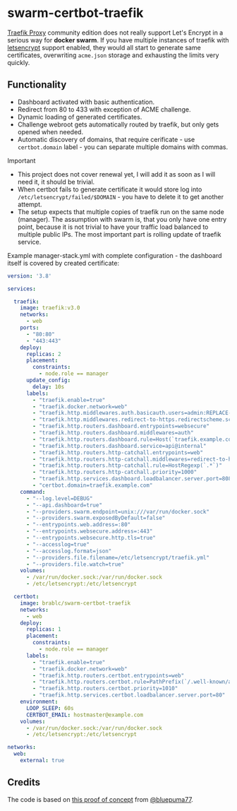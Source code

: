# swarm-certbot-traefik

[Traefik Proxy](https://doc.traefik.io/traefik/v2.11/) community edition does not really support Let's Encrypt in a serious way for **docker swarm**. If you have multiple instances of traefik with [letsencrypt](https://doc.traefik.io/traefik/https/acme/) support enabled, they would all start to generate same certificates, overwriting `acme.json` storage and exhausting the limits very quickly.

## Functionality

- Dashboard activated with basic authentication.
- Redirect from 80 to 433 with exception of ACME challenge.
- Dynamic loading of generated certificates.
- Challenge webroot gets automatically routed by traefik, but only gets opened when needed.
- Automatic discovery of domains, that require cerificate - use `certbot.domain` label - you can separate multiple domains with commas.

> [!IMPORTANT]
> - This project does not cover renewal yet, I will add it as soon as I will need it, it should be trivial.
> - When certbot fails to generate certificate it would store log into `/etc/letsencrypt/failed/$DOMAIN` - you have to delete it to get another attempt.
> - The setup expects that multiple copies of traefik run on the same node (manager). The assumption with swarm is, that you only have one entry point, because it is not trivial to have your traffic load balanced to multiple public IPs. The most important part is rolling update of traefik service.

Example manager-stack.yml with complete configuration - the dashboard itself is covered by created certificate:

```yml
version: '3.8'

services:

  traefik:
    image: traefik:v3.0
    networks:
      - web
    ports:
      - "80:80"
      - "443:443"
    deploy:
      replicas: 2
      placement:
        constraints:
          - node.role == manager
      update_config:
        delay: 10s
      labels:
        - "traefik.enable=true"
        - "traefik.docker.network=web"
        - "traefik.http.middlewares.auth.basicauth.users=admin:REPLACE-ME-USE_htpasswd--nb"
        - "traefik.http.middlewares.redirect-to-https.redirectscheme.scheme=https"
        - "traefik.http.routers.dashboard.entrypoints=websecure"
        - "traefik.http.routers.dashboard.middlewares=auth"
        - "traefik.http.routers.dashboard.rule=Host(`traefik.example.com`)"
        - "traefik.http.routers.dashboard.service=api@internal"
        - "traefik.http.routers.http-catchall.entrypoints=web"
        - "traefik.http.routers.http-catchall.middlewares=redirect-to-https"
        - "traefik.http.routers.http-catchall.rule=HostRegexp(`.*`)"
        - "traefik.http.routers.http-catchall.priority=1000"
        - "traefik.http.services.dashboard.loadbalancer.server.port=8080"
        - "certbot.domain=traefik.example.com"
    command:
      - "--log.level=DEBUG"
      - "--api.dashboard=true"
      - "--providers.swarm.endpoint=unix:///var/run/docker.sock"
      - "--providers.swarm.exposedByDefault=false"
      - "--entrypoints.web.address=:80"
      - "--entrypoints.websecure.address=:443"
      - "--entrypoints.websecure.http.tls=true"
      - "--accesslog=true"
      - "--accesslog.format=json"
      - "--providers.file.filename=/etc/letsencrypt/traefik.yml"
      - "--providers.file.watch=true"
    volumes:
      - /var/run/docker.sock:/var/run/docker.sock
      - /etc/letsencrypt:/etc/letsencrypt

  certbot:
    image: brablc/swarm-certbot-traefik
    networks:
      - web
    deploy:
      replicas: 1
      placement:
        constraints:
          - node.role == manager
      labels:
        - "traefik.enable=true"
        - "traefik.docker.network=web"
        - "traefik.http.routers.certbot.entrypoints=web"
        - "traefik.http.routers.certbot.rule=PathPrefix(`/.well-known/acme-challenge`)"
        - "traefik.http.routers.certbot.priority=1010"
        - "traefik.http.services.certbot.loadbalancer.server.port=80"
    environment:
      LOOP_SLEEP: 60s
      CERTBOT_EMAIL: hostmaster@example.com
    volumes:
      - /var/run/docker.sock:/var/run/docker.sock
      - /etc/letsencrypt:/etc/letsencrypt

networks:
  web:
    external: true
```

## Credits

The code is based on [this proof of concept](https://community.letsencrypt.org/t/how-to-continuously-create-renew-certificates-without-hitting-limits/184562/25) from [@bluepuma77](https://github.com/bluepuma77).
